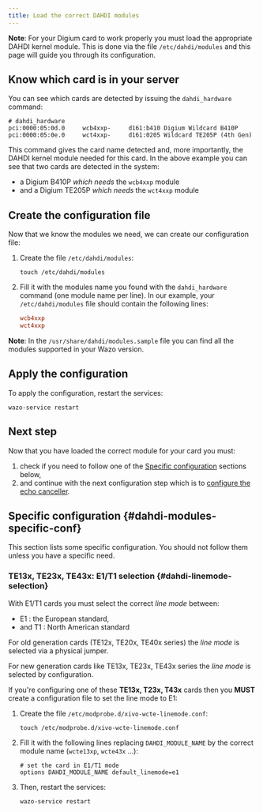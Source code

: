 ```yaml
---
title: Load the correct DAHDI modules
---
```


**Note**: For your Digium card to work properly you must load the appropriate DAHDI kernel module.
This is done via the file `/etc/dahdi/modules` and this page will guide you through its
configuration.

## Know which card is in your server

You can see which cards are detected by issuing the `dahdi_hardware` command:

```shell
# dahdi_hardware
pci:0000:05:0d.0     wcb4xxp-     d161:b410 Digium Wildcard B410P
pci:0000:05:0e.0     wct4xxp-     d161:0205 Wildcard TE205P (4th Gen)
```

This command gives the card name detected and, more importantly, the DAHDI kernel module needed for
this card. In the above example you can see that two cards are detected in the system:

- a Digium B410P _which needs_ the `wcb4xxp` module
- and a Digium TE205P _which needs_ the `wct4xxp` module

## Create the configuration file

Now that we know the modules we need, we can create our configuration file:

1.  Create the file `/etc/dahdi/modules`:

    ```shell
    touch /etc/dahdi/modules
    ```

2.  Fill it with the modules name you found with the `dahdi_hardware` command (one module name per
    line). In our example, your `/etc/dahdi/modules` file should contain the following lines:

    ```ini
    wcb4xxp
    wct4xxp
    ```

**Note**: In the `/usr/share/dahdi/modules.sample` file you can find all the modules supported in
your Wazo version.

## Apply the configuration

To apply the configuration, restart the services:

```shell
wazo-service restart
```

## Next step

Now that you have loaded the correct module for your card you must:

1. check if you need to follow one of the
   [Specific configuration](/uc-doc/administration/hardware/load_modules#dahdi-modules-specific-conf)
   sections below,
2. and continue with the next configuration step which is to
   [configure the echo canceller](/uc-doc/administration/hardware/echo_canceller).

## Specific configuration {#dahdi-modules-specific-conf}

This section lists some specific configuration. You should not follow them unless you have a
specific need.

### TE13x, TE23x, TE43x: E1/T1 selection {#dahdi-linemode-selection}

With E1/T1 cards you must select the correct _line mode_ between:

- E1 : the European standard,
- and T1 : North American standard

For old generation cards (TE12x, TE20x, TE40x series) the _line mode_ is selected via a physical
jumper.

For new generation cards like TE13x, TE23x, TE43x series the _line mode_ is selected by
configuration.

If you're configuring one of these **TE13x, T23x, T43x** cards then you **MUST** create a
configuration file to set the line mode to E1:

1. Create the file `/etc/modprobe.d/xivo-wcte-linemode.conf`:

   ```shell
   touch /etc/modprobe.d/xivo-wcte-linemode.conf
   ```

2. Fill it with the following lines replacing `DAHDI_MODULE_NAME` by the correct module name
   (`wcte13xp`, `wcte43x` ...):

   ```
   # set the card in E1/T1 mode
   options DAHDI_MODULE_NAME default_linemode=e1
   ```

3. Then, restart the services:

   ```shell
   wazo-service restart
   ```

